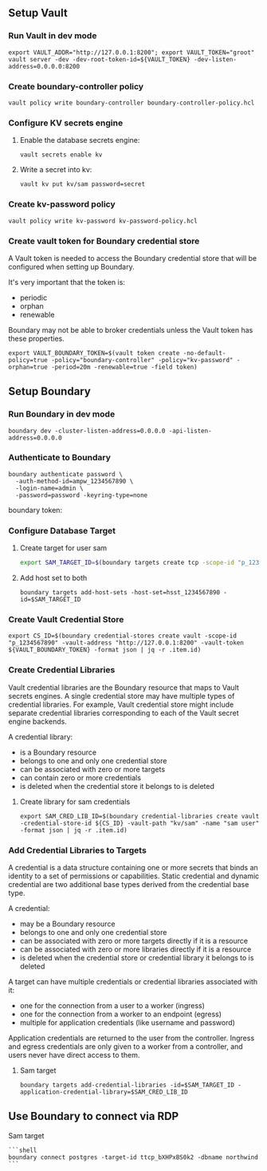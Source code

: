 ## Setup Vault

### Run Vault in dev mode

```shell
export VAULT_ADDR="http://127.0.0.1:8200"; export VAULT_TOKEN="groot"
vault server -dev -dev-root-token-id=${VAULT_TOKEN} -dev-listen-address=0.0.0.0:8200
```

### Create boundary-controller policy

```shell
vault policy write boundary-controller boundary-controller-policy.hcl
```

### Configure KV secrets engine

1. Enable the database secrets engine:

    ```shell
    vault secrets enable kv
    ```

2. Write a secret into kv:

    ```shell
    vault kv put kv/sam password=secret
    ```


### Create kv-password policy

```shell
vault policy write kv-password kv-password-policy.hcl
```

### Create vault token for Boundary credential store
A Vault token is needed to access the Boundary credential store that will be configured when setting up Boundary.

It's very important that the token is:

- periodic
- orphan
- renewable

Boundary may not be able to broker credentials unless the Vault token has these properties.

```shell
export VAULT_BOUNDARY_TOKEN=$(vault token create -no-default-policy=true -policy="boundary-controller" -policy="kv-password" -orphan=true -period=20m -renewable=true -field token)
```
<!-- export $VAULT_BOUNDARY_TOKEN=s.C8B3Rv5WspggAZxfuEmA9EZD -->

## Setup Boundary

### Run Boundary in dev mode

```shell
boundary dev -cluster-listen-address=0.0.0.0 -api-listen-address=0.0.0.0
```

### Authenticate to Boundary

```shell
boundary authenticate password \
  -auth-method-id=ampw_1234567890 \
  -login-name=admin \
  -password=password -keyring-type=none
```
boundary token: 

<!-- export BOUNDARY_TOKEN=at_k98QtyD9ur_s125vnXMfegqWkketB8nvborryMt8gfvqcMsqKVJUmpJQ6tEzWA7quUAztMmSGzeGbJK8k6wTHx2fnDvjuFpgkjbfdcZT78x4ERkdtQTAJo1DMUoTi7AnfNcc -->

### Configure Database Target

1. Create target for user sam

    ```sh
    export SAM_TARGET_ID=$(boundary targets create tcp -scope-id "p_1234567890" -default-port=16001 -session-connection-limit=-1 -name "Sam User" -format json | jq -r .item.id)
    ```

    <!-- export SAM_TARGET_ID=ttcp_EGg5tVugWI -->

2. Add host set to both

    ```shell
    boundary targets add-host-sets -host-set=hsst_1234567890 -id=$SAM_TARGET_ID
    ```

### Create Vault Credential Store

```shell
export CS_ID=$(boundary credential-stores create vault -scope-id "p_1234567890" -vault-address "http://127.0.0.1:8200" -vault-token ${VAULT_BOUNDARY_TOKEN} -format json | jq -r .item.id)
```
<!-- export CS_ID=csvlt_dU735xJJer -->


### Create Credential Libraries
Vault credential libraries are the Boundary resource that maps to Vault secrets engines. A single credential store may have multiple types of credential libraries. For example, Vault credential store might include separate credential libraries corresponding to each of the Vault secret engine backends.

A credential library:

- is a Boundary resource
- belongs to one and only one credential store
- can be associated with zero or more targets
- can contain zero or more credentials
- is deleted when the credential store it belongs to is deleted


1. Create library for sam credentials

    ```shell
    export SAM_CRED_LIB_ID=$(boundary credential-libraries create vault -credential-store-id ${CS_ID} -vault-path "kv/sam" -name "sam user" -format json | jq -r .item.id)
    ```

    <!-- export SAM_CRED_LIB_ID=clvlt_OuRukEolWb -->

### Add Credential Libraries to Targets

A credential is a data structure containing one or more secrets that binds an identity to a set of permissions or capabilities. Static credential and dynamic credential are two additional base types derived from the credential base type.

A credential:

- may be a Boundary resource
- belongs to one and only one credential store
- can be associated with zero or more targets directly if it is a resource
- can be associated with zero or more libraries directly if it is a resource
- is deleted when the credential store or credential library it belongs to is deleted

A target can have multiple credentials or credential libraries associated with it:

- one for the connection from a user to a worker (ingress)
- one for the connection from a worker to an endpoint (egress)
- multiple for application credentials (like username and password)

Application credentials are returned to the user from the controller. Ingress and egress credentials are only given to a worker from a controller, and users never have direct access to them.

1. Sam target

    ```shell
    boundary targets add-credential-libraries -id=$SAM_TARGET_ID -application-credential-library=$SAM_CRED_LIB_ID
    ```

## Use Boundary to connect via RDP

Sam target

    ```shell
    boundary connect postgres -target-id ttcp_bXHPxBS0k2 -dbname northwind
    ```
